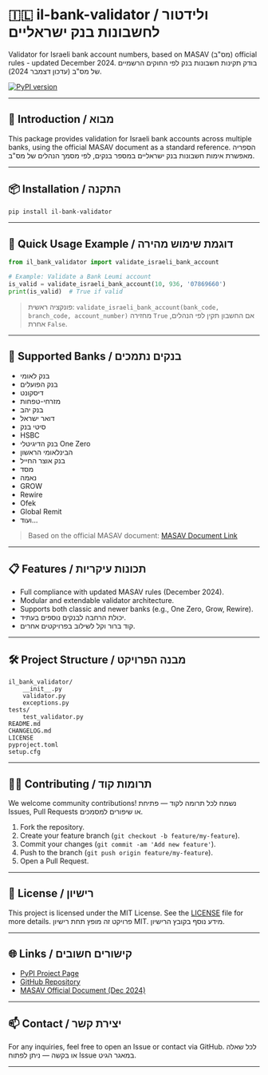 
# 🇮🇱 il-bank-validator / ולידטור לחשבונות בנק ישראליים

Validator for Israeli bank account numbers, based on MASAV (מס"ב) official rules - updated December 2024.
בודק תקינות חשבונות בנק לפי החוקים הרשמיים של מס"ב (עדכון דצמבר 2024).

[![PyPI version](https://badge.fury.io/py/il-bank-validator.svg)](https://pypi.org/project/il-bank-validator/)

---

## 📜 Introduction / מבוא

This package provides validation for Israeli bank accounts across multiple banks, using the official MASAV document as a standard reference.
הספריה מאפשרת אימות חשבונות בנק ישראליים במספר בנקים, לפי מסמך הנהלים של מס"ב.

---

## 📦 Installation / התקנה

```bash
pip install il-bank-validator
```

---

## 🚀 Quick Usage Example / דוגמת שימוש מהירה

```python
from il_bank_validator import validate_israeli_bank_account

# Example: Validate a Bank Leumi account
is_valid = validate_israeli_bank_account(10, 936, '07869660')
print(is_valid)  # True if valid
```

> פונקציה ראשית: `validate_israeli_bank_account(bank_code, branch_code, account_number)`
> מחזירה `True` אם החשבון תקין לפי הנהלים, אחרת `False`.

---

## 🏦 Supported Banks / בנקים נתמכים

- בנק לאומי
- בנק הפועלים
- דיסקונט
- מזרחי-טפחות
- בנק יהב
- דואר ישראל
- סיטי בנק
- HSBC
- בנק הדיגיטלי One Zero
- הבינלאומי הראשון
- בנק אוצר החייל
- מסד
- נאמה
- GROW
- Rewire
- Ofek
- Global Remit
- ועוד...

> Based on the official MASAV document:
> [MASAV Document Link](https://projectstoragemasav.blob.core.windows.net/projectblobstaging/wp-content/uploads/2025/07/Bdikat_hukiot_Heshbon.pdf)

---

## 📋 Features / תכונות עיקריות

- Full compliance with updated MASAV rules (December 2024).
- Modular and extendable validator architecture.
- Supports both classic and newer banks (e.g., One Zero, Grow, Rewire).
- יכולת הרחבה לבנקים נוספים בעתיד.
- קוד ברור וקל לשילוב בפרויקטים אחרים.

---

## 🛠 Project Structure / מבנה הפרויקט

```text
il_bank_validator/
    __init__.py
    validator.py
    exceptions.py
tests/
    test_validator.py
README.md
CHANGELOG.md
LICENSE
pyproject.toml
setup.cfg
```

---

## ✍🏼 Contributing / תרומות קוד

We welcome community contributions!
נשמח לכל תרומה לקוד — פתיחת Issues, Pull Requests או שיפורים למסמכים.

1. Fork the repository.
2. Create your feature branch (`git checkout -b feature/my-feature`).
3. Commit your changes (`git commit -am 'Add new feature'`).
4. Push to the branch (`git push origin feature/my-feature`).
5. Open a Pull Request.

---

## 📄 License / רישיון

This project is licensed under the MIT License. See the [LICENSE](LICENSE) file for more details.
פרויקט זה מופץ תחת רישיון MIT. מידע נוסף בקובץ הרישיון.

---

## 🌐 Links / קישורים חשובים

- [PyPI Project Page](https://pypi.org/project/il-bank-validator/)
- [GitHub Repository](https://github.com/EliShteinman/il-bank-validator)
- [MASAV Official Document (Dec 2024)](https://www.masav.co.il/media/2565/bdikat_hukiot_heshbon.pdf)

---

## 📫 Contact / יצירת קשר

For any inquiries, feel free to open an Issue or contact via GitHub.
לכל שאלה או בקשה — ניתן לפתוח Issue במאגר הגיט.

---
